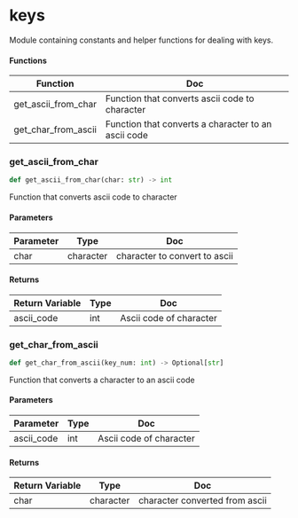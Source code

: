 # keys

Module containing constants and helper functions for dealing with keys.



#### Functions

 Function  | Doc
-----|-----
 get_ascii_from_char | Function that converts ascii code to character
 get_char_from_ascii | Function that converts a character to an ascii code




### get_ascii_from_char

```python
def get_ascii_from_char(char: str) -> int
```

Function that converts ascii code to character




#### Parameters

 Parameter  | Type  | Doc
-----|----------|-----
 char  |  character | character to convert to ascii

#### Returns

 Return Variable  | Type  | Doc
-----|----------|-----
 ascii_code  |  int | Ascii code of character





### get_char_from_ascii

```python
def get_char_from_ascii(key_num: int) -> Optional[str]
```

Function that converts a character to an ascii code




#### Parameters

 Parameter  | Type  | Doc
-----|----------|-----
 ascii_code  |  int | Ascii code of character

#### Returns

 Return Variable  | Type  | Doc
-----|----------|-----
 char  |  character | character converted from ascii





